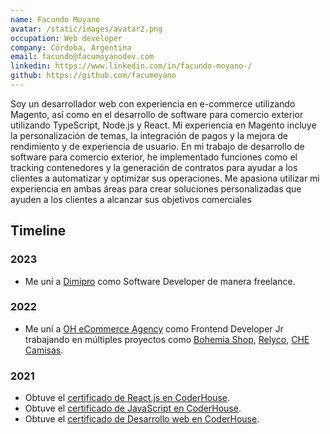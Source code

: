 ```yaml
---
name: Facundo Moyano
avatar: /static/images/avatar2.png
occupation: Web developer
company: Córdoba, Argentina
email: facundo@facumoyanodev.com
linkedin: https://www.linkedin.com/in/facundo-moyano-/
github: https://github.com/facumoyano
---
```


Soy un desarrollador web con experiencia en e-commerce utilizando Magento, así como en el desarrollo de software para comercio exterior utilizando TypeScript, Node.js y React. Mi experiencia en Magento incluye la personalización de temas, la integración de pagos y la mejora de rendimiento y de experiencia de usuario. En mi trabajo de desarrollo de software para comercio exterior, he implementado funciones como el tracking contenedores y la generación de contratos para ayudar a los clientes a automatizar y optimizar sus operaciones. Me apasiona utilizar mi experiencia en ambas áreas para crear soluciones personalizadas que ayuden a los clientes a alcanzar sus objetivos comerciales

## Timeline

### 2023
- Me uní a [Dimipro](https://www.dimiproworld.com/) como Software Developer de manera freelance.

### 2022

- Me uní a [OH eCommerce Agency](https://ohecommerce.agency/) como Frontend Developer Jr trabajando en múltiples proyectos como [Bohemia Shop](https://bohemiashooponline.com/), [Relyco](https://relyco.com/), [CHE Camisas](https:/checamisas.com/).

### 2021

- Obtuve el [certificado de React.js en CoderHouse](https://www.coderhouse.com/certificados/61f44b7bcc0c820057c2979c).
- Obtuve el [certificado de JavaScript en CoderHouse](https://www.coderhouse.com/certificados/61a92250a4ea32003d7bc07e).
- Obtuve el [certificado de Desarrollo web en CoderHouse](https://www.coderhouse.com/certificados/617588151f91ef00797da6e1).

